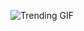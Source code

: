 
<!-- GIF_SECTION -->
![Trending GIF](https://media3.giphy.com/media/v1.Y2lkPThiYjIxNzcyOWExZGFweDgybHhxZ3ZpYzBwZm4ydW8xcHg4enV3cWJxMnhwN3F0eiZlcD12MV9naWZzX3NlYXJjaCZjdD1n/V4NSR1NG2p0KeJJyr5/giphy.gif)
<!-- END_GIF_SECTION -->
